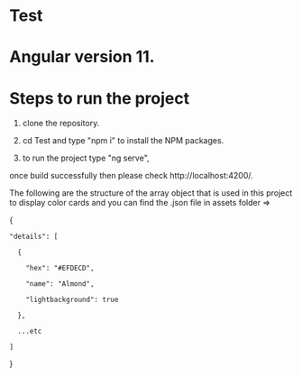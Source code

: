 # Test
# Angular version 11.
# Steps to run the project
1. clone the repository.

2. cd Test and type "npm i" to install the NPM packages.

3. to run the project type "ng serve",


once build successfully then please check http://localhost:4200/.

The following are the structure of the array object that is used in this project to display color cards and you can find the .json file in assets folder =>


{

    "details": [
    
      {
      
        "hex": "#EFDECD",
        
        "name": "Almond",
        
        "lightbackground": true
        
      }, 
      
      ...etc
      
    ]
    
}


